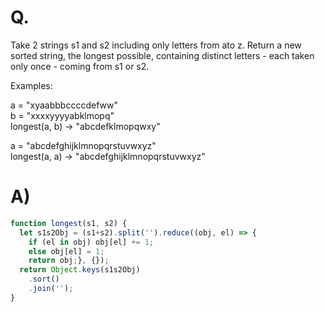 # Q.
Take 2 strings s1 and s2 including only letters from ato z. Return a new sorted string, the longest possible, containing distinct letters - each taken only once - coming from s1 or s2.

Examples:

a = "xyaabbbccccdefww" \
b = "xxxxyyyyabklmopq" \
longest(a, b) -> "abcdefklmopqwxy"

a = "abcdefghijklmnopqrstuvwxyz" \
longest(a, a) -> "abcdefghijklmnopqrstuvwxyz"

# A)
```js
function longest(s1, s2) {
  let s1s2Obj = (s1+s2).split('').reduce((obj, el) => {
    if (el in obj) obj[el] += 1;
    else obj[el] = 1;
    return obj;}, {});
  return Object.keys(s1s2Obj)
    .sort()
    .join('');
}
```
